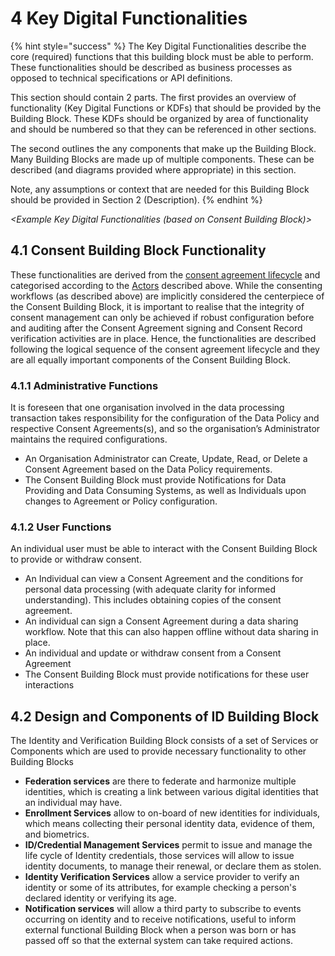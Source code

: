 # 4 Key Digital Functionalities

{% hint style="success" %}
The Key Digital Functionalities describe the core (required) functions that this building block must be able to perform. These functionalities should be described as business processes as opposed to technical specifications or API definitions.&#x20;

This section should contain 2 parts. The first provides an overview of functionality (Key Digital Functions or KDFs) that should be provided by the Building Block. These KDFs should be organized by area of functionality and should be numbered so that they can be referenced in other sections.

The second outlines the any components that make up the Building Block. Many Building Blocks are made up of multiple components. These can be described (and diagrams provided where appropriate) in this section.

Note, any assumptions or context that are needed for this Building Block should be provided in Section 2 (Description).&#x20;
{% endhint %}

_\<Example Key Digital Functionalities (based on Consent Building Block)>_

## 4.1 Consent Building Block Functionality

These functionalities are derived from the [consent agreement lifecycle](broken-reference) and categorised according to the [Actors](broken-reference) described above. While the consenting workflows (as described above) are implicitly considered the centerpiece of the Consent Building Block, it is important to realise that the integrity of consent management can only be achieved if robust configuration before and auditing after the Consent Agreement signing and Consent Record verification activities are in place. Hence, the functionalities are described following the logical sequence of the consent agreement lifecycle and they are all equally important components of the Consent Building Block.

### 4.1.1 Administrative Functions

It is foreseen that one organisation involved in the data processing transaction takes responsibility for the configuration of the Data Policy and respective Consent Agreements(s), and so the organisation’s Administrator maintains the required configurations.

* An Organisation Administrator can Create, Update, Read, or Delete a Consent Agreement based on the Data Policy requirements.
* The Consent Building Block must provide Notifications for Data Providing and Data Consuming Systems, as well as Individuals upon changes to Agreement or Policy configuration.

### 4.1.2 User Functions

An individual user must be able to interact with the Consent Building Block to provide or withdraw consent.

* An Individual can view a Consent Agreement and the conditions for personal data processing (with adequate clarity for informed understanding). This includes obtaining copies of the consent agreement.
* An individual can sign a Consent Agreement during a data sharing workflow. Note that this can also happen offline without data sharing in place.
* An individual and update or withdraw consent from a Consent Agreement
* The Consent Building Block must provide notifications for these user interactions

## 4.2 Design and Components of ID Building Block

The Identity and Verification Building Block consists of a set of Services or Components which are used to provide necessary functionality to other Building Blocks

* **Federation services** are there to federate and harmonize multiple identities, which is creating a link between various digital identities that an individual may have.
* **Enrollment Services** allow to on-board of new identities for individuals, which means collecting their personal identity data, evidence of them, and biometrics.
* **ID/Credential Management Services** permit to issue and manage the life cycle of Identity credentials, those services will allow to issue identity documents, to manage their renewal, or declare them as stolen.
* **Identity Verification Services** allow a service provider to verify an identity or some of its attributes, for example checking a person's declared identity or verifying its age.
* **Notification services** will allow a third party to subscribe to events occurring on identity and to receive notifications, useful to inform external functional Building Block when a person was born or has passed off so that the external system can take required actions.
